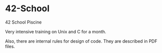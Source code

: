 # 42-School
42 School Piscine

Very intensive training on Unix and C for a month.

Also, there are internal rules for design of code.
They are described in PDF files.
